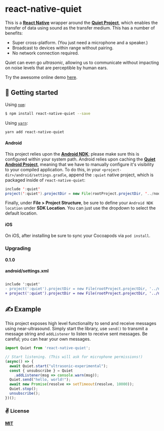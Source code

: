 # react-native-quiet

This is a [**React Native**](https://facebook.github.io/react-native/) wrapper around the [**Quiet Project**](https://github.com/quiet/quiet), which enables the transfer of data using sound as the transfer medium. This has a number of benefits:

  - Super cross-platform. (You just need a microphone and a speaker.)
  - Broadcast to devices within range without pairing.
  - No network connection required.

Quiet can even go _ultrasonic_, allowing us to communicate without impacting on noise levels that are perceptible by human ears.

Try the awesome online demo [here](https://quiet.github.io/quiet-js/).

## 🚀 Getting started

Using [`npm`]():

```bash
$ npm install react-native-quiet --save
```

Using [`yarn`]():

```bash
yarn add react-native-quiet
```

#### Android

This project relies upon the [**Android NDK**](https://developer.android.com/ndk); please make sure this is configured within your system path. Android relies upon caching the [**Quiet Android Project**](https://github.com/quiet/org.quietmodem.Quiet), meaning that we have to manually configure it's visibility to your compiled application. To do this, in your `<project-dir>/android/settings.gradle`, append the `:quiet` native project, which is packaged inside of `react-native-quiet`:

```java
include ':quiet'
project(':quiet').projectDir = new File(rootProject.projectDir, '../node_modules/react-native-quiet/android/Transducer/quiet')
```

Finally, under **File > Project Structure**, be sure to define your `Android NDK location` under **SDK Location**. You can just use the dropdown to select the default location.

#### iOS

On iOS, after installing be sure to sync your Cocoapods via `pod install`.

### Upgrading

#### 0.1.0

**android/settings.xml**
```diff

include ':quiet'
- project(':quiet').projectDir = new File(rootProject.projectDir, '../node_modules/react-native-quiet/android/org.quietmodem.Quiet/quiet')
+ project(':quiet').projectDir = new File(rootProject.projectDir, '../node_modules/react-native-quiet/android/Transducer/quiet')
```

## ✍️ Example

This project exposes high level functionality to send and receive messages using near-ultrasound. Simply start the library, use `send()` to transmit a message string and `addListener` to listen to receive sent messages. Be careful; you can hear your own messages.

```javascript
import Quiet from 'react-native-quiet';

// Start listening. (This will ask for microphone permissions!)
(async() => {
  await Quiet.start("ultrasonic-experimental");
  const { unsubscribe } = Quiet
    .addListener(msg => console.warn(msg));
  Quiet.send("hello, world!");
  await new Promise(resolve => setTimeout(resolve, 10000));
  Quiet.stop();
  unsubscribe();
})();
```

### ✌️ License
[**MIT**](https://opensource.org/licenses/MIT)
